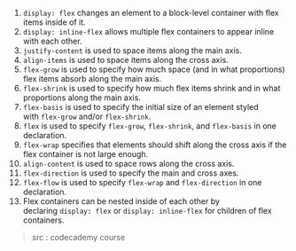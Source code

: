 1. `display: flex` changes an element to a block-level container with flex items inside of it.
2. `display: inline-flex` allows multiple flex containers to appear inline with each other.
3. `justify-content` is used to space items along the main axis.
4. `align-items` is used to space items along the cross axis.
5. `flex-grow` is used to specify how much space (and in what proportions) flex items absorb along the main axis.
6. `flex-shrink` is used to specify how much flex items shrink and in what proportions along the main axis.
7. `flex-basis` is used to specify the initial size of an element styled with `flex-grow` and/or `flex-shrink`.
8. `flex` is used to specify `flex-grow`, `flex-shrink`, and `flex-basis` in one declaration.
9. `flex-wrap` specifies that elements should shift along the cross axis if the flex container is not large enough.
10. `align-content` is used to space rows along the cross axis.
11. `flex-direction` is used to specify the main and cross axes.
12. `flex-flow` is used to specify `flex-wrap` and `flex-direction` in one declaration.
13. Flex containers can be nested inside of each other by declaring `display: flex` or `display: inline-flex` for children of flex containers.

> src : codecademy course